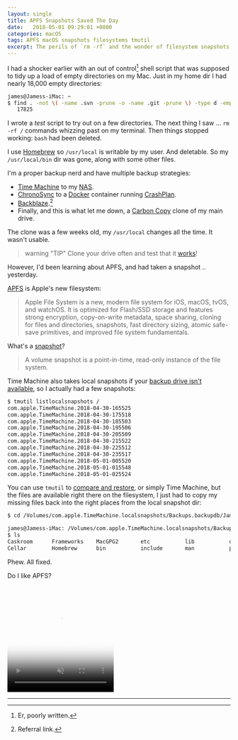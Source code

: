 ```yaml
---
layout: single
title: APFS Snapshots Saved The Day
date:   2018-05-01 09:29:01 +0800
categories: macOS
tags: APFS macOS snapshots filesystems tmutil
excerpt: The perils of `rm -rf` and the wonder of filesystem snapshots.
---
```


I had a shocker earlier with an out of control[^fn-bad-code] shell script that was supposed to tidy up a load of empty directories on my Mac. Just in my home dir I had nearly 18,000 empty directories:

```bash
james@Jamess-iMac: ~
$ find . -not \( -name .svn -prune -o -name .git -prune \) -type d -empty | wc -l
   17825
```

I wrote a _test_ script to try out on a few directories. The next thing I saw ... `rm -rf /` commands whizzing past on my terminal. Then things stopped working: `bash` had been deleted.

I use [Homebrew](https://brew.sh/) so `/usr/local` is writable by my user. And deletable. So my `/usr/local/bin` dir was gone, along with some other files.

I'm a proper backup nerd and have multiple backup strategies:

* [Time Machine](https://en.wikipedia.org/wiki/Time_Machine_(macOS)) to my [NAS](https://www.synology.com/en-global/products/DS1817+).
* [ChronoSync](https://www.econtechnologies.com/chronosync/overview.html) to a [Docker](https://www.docker.com/) container running [CrashPlan](https://www.crashplan.com/en-us/business/).
* [Backblaze](https://secure.backblaze.com/r/001z1s).[^fn-ref-link]
* Finally, and this is what let me down, a [Carbon Copy](https://bombich.com/) clone of my main drive.

The clone was a few weeks old, my `/usr/local` changes all the time. It wasn't usable.

> warning "TIP"
> Clone your drive often and test that it [works](https://bombich.com/kb/ccc5/how-verify-or-test-your-backup)!

However, I'd been learning about APFS, and had taken a snapshot .. yesterday.

[APFS](https://developer.apple.com/library/content/documentation/FileManagement/Conceptual/APFS_Guide/Introduction/Introduction.html#//apple_ref/doc/uid/TP40016999-CH1-DontLinkElementID_19) is Apple's new filesystem:

> Apple File System is a new, modern file system for iOS, macOS, tvOS, and watchOS. It is optimized for Flash/SSD storage and features strong encryption, copy-on-write metadata, space sharing, cloning for files and directories, snapshots, fast directory sizing, atomic safe-save primitives, and improved file system fundamentals.

What's a [snapshot](https://developer.apple.com/library/content/documentation/FileManagement/Conceptual/APFS_Guide/Features/Features.html#//apple_ref/doc/uid/TP40016999-CH5-DontLinkElementID_5)?
> A volume snapshot is a point-in-time, read-only instance of the file system.

Time Machine also takes local snapshots if your [backup drive isn't available](https://support.apple.com/en-hk/HT204015), so I actually had a few snapshots:

```bash
$ tmutil listlocalsnapshots /
com.apple.TimeMachine.2018-04-30-165525
com.apple.TimeMachine.2018-04-30-175518
com.apple.TimeMachine.2018-04-30-185503
com.apple.TimeMachine.2018-04-30-195506
com.apple.TimeMachine.2018-04-30-205509
com.apple.TimeMachine.2018-04-30-215522
com.apple.TimeMachine.2018-04-30-225512
com.apple.TimeMachine.2018-04-30-235517
com.apple.TimeMachine.2018-05-01-005520
com.apple.TimeMachine.2018-05-01-015548
com.apple.TimeMachine.2018-05-01-025524
```

You can use `tmutil` to [compare and restore](http://krypted.com/mac-os-x/ins-outs-using-tmutil-backup-restore-review-time-machine-backups/), or simply Time Machine, but the files are available right there on the filesystem, I just had to copy my missing files back into the right places from the local snapshot dir:

```bash
$ cd /Volumes/com.apple.TimeMachine.localsnapshots/Backups.backupdb/James’s\ iMac/2018-05-01-025524/Macintosh\ HD/usr/local/

james@Jamess-iMac: /Volumes/com.apple.TimeMachine.localsnapshots/Backups.backupdb/James’s iMac/2018-05-01-025524/Macintosh HD/usr/local
$ ls
Caskroom      Frameworks    MacGPG2       etc           lib           opt           remotedesktop share
Cellar        Homebrew      bin           include       man           pear          sbin          var
```

Phew. All fixed.

Do I like APFS?

<video width="240" height="240" autoplay muted loop playsinline poster="/assets/images/bale.gif">
  <source src="/assets/images/bale.mp4" type="video/mp4" />
  Your browser does not support the video tag.
</video>

[^fn-bad-code]: Er, poorly written.
[^fn-ref-link]: Referral link.

***
